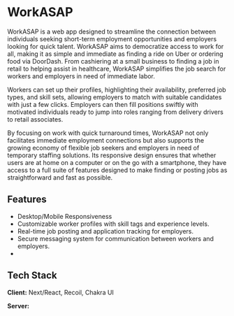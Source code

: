 # WorkASAP

WorkASAP is a web app designed to streamline the connection between individuals seeking short-term employment opportunities and employers looking for quick talent. WorkASAP aims to democratize access to work for all, making it as simple and immediate as finding a ride on Uber or ordering food via DoorDash. From cashiering at a small business to finding a job in retail to helping assist in healthcare, WorkASAP simplifies the job search for workers and employers in need of immediate labor.

 Workers can set up their profiles, highlighting their availability, preferred job types, and skill sets, allowing employers to match with suitable candidates with just a few clicks. Employers can then fill positions swiftly with motivated individuals ready to jump into roles ranging from delivery drivers to retail associates.

By focusing on work with quick turnaround times, WorkASAP not only facilitates immediate employment connections but also supports the growing economy of flexible job seekers and employers in need of temporary staffing solutions. Its responsive design ensures that whether users are at home on a computer or on the go with a smartphone, they have access to a full suite of features designed to make finding or posting jobs as straightforward and fast as possible.

## Features

- Desktop/Mobile Responsiveness
- Customizable worker profiles with skill tags and experience levels.
- Real-time job posting and application tracking for employers.
- Secure messaging system for communication between workers and employers.
- 
## Tech Stack

**Client:** Next/React, Recoil, Chakra UI

**Server:** 

